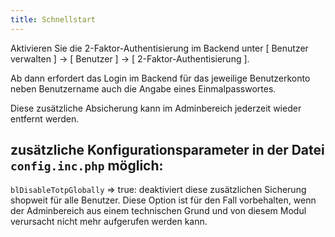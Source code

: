 ```yaml
---
title: Schnellstart
---
```


Aktivieren Sie die 2-Faktor-Authentisierung im Backend unter [ Benutzer verwalten ] -> [ Benutzer ] -> [ 2-Faktor-Authentisierung ].

Ab dann erfordert das Login im Backend für das jeweilige Benutzerkonto neben Benutzername auch die Angabe eines Einmalpasswortes.

Diese zusätzliche Absicherung kann im Adminbereich jederzeit wieder entfernt werden. 

## zusätzliche Konfigurationsparameter in der Datei `config.inc.php` möglich:

`blDisableTotpGlobally` => true: deaktiviert diese zusätzlichen Sicherung shopweit für alle Benutzer. Diese Option ist für den Fall vorbehalten, wenn der Adminbereich aus einem technischen Grund und von diesem Modul verursacht nicht mehr aufgerufen werden kann.